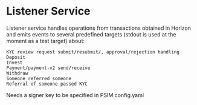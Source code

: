 # Listener Service

Listener service handles operations from transactions obtained in Horizon and emits events to several predefined targets (stdout is used at the moment as a test target) about:

```
KYC review request submit/resubmit/, approval/rejection handling
Deposit
Invest
Payment/payment-v2 send/receive
Withdraw
Someone referred someone
Referral of someone passed KYC
```

Needs a signer key to be specified in PSIM config.yaml